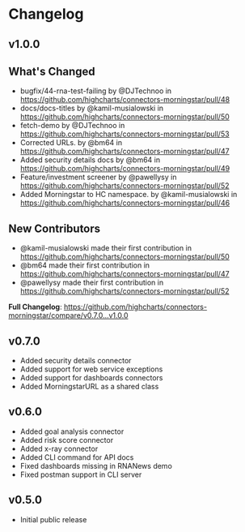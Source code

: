 Changelog
=========



v1.0.0
------

## What's Changed
* bugfix/44-rna-test-failing by @DJTechnoo in https://github.com/highcharts/connectors-morningstar/pull/48
* docs/docs-titles by @kamil-musialowski in https://github.com/highcharts/connectors-morningstar/pull/50
* fetch-demo by @DJTechnoo in https://github.com/highcharts/connectors-morningstar/pull/53
* Corrected URLs. by @bm64 in https://github.com/highcharts/connectors-morningstar/pull/47
* Added security details docs by @bm64 in https://github.com/highcharts/connectors-morningstar/pull/49
* Feature/investment screener by @pawellysy in https://github.com/highcharts/connectors-morningstar/pull/52
* Added Morningstar to HC namespace. by @kamil-musialowski in https://github.com/highcharts/connectors-morningstar/pull/46

## New Contributors
* @kamil-musialowski made their first contribution in https://github.com/highcharts/connectors-morningstar/pull/50
* @bm64 made their first contribution in https://github.com/highcharts/connectors-morningstar/pull/47
* @pawellysy made their first contribution in https://github.com/highcharts/connectors-morningstar/pull/52

**Full Changelog**: https://github.com/highcharts/connectors-morningstar/compare/v0.7.0...v1.0.0



v0.7.0
------
* Added security details connector
* Added support for web service exceptions
* Added support for dashboards connectors
* Added MorningstarURL as a shared class



v0.6.0
------

* Added goal analysis connector
* Added risk score connector
* Added x-ray connector
* Added CLI command for API docs
* Fixed dashboards missing in RNANews demo
* Fixed postman support in CLI server



v0.5.0
------

* Initial public release
